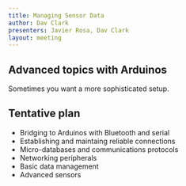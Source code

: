 ```yaml
---
title: Managing Sensor Data
author: Dav Clark
presenters: Javier Rosa, Dav Clark
layout: meeting
---
```


## Advanced topics with Arduinos

Sometimes you want a more sophisticated setup.

## Tentative plan

 - Bridging to Arduinos with Bluetooth and serial
 - Establishing and maintaing reliable connections
 - Micro-databases and communications protocols
 - Networking peripherals
 - Basic data management
 - Advanced sensors
